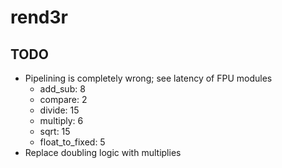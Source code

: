 # rend3r

## TODO
- Pipelining is completely wrong; see latency of FPU modules
  - add_sub: 8
  - compare: 2
  - divide: 15
  - multiply: 6
  - sqrt: 15
  - float_to_fixed: 5
- Replace doubling logic with multiplies
